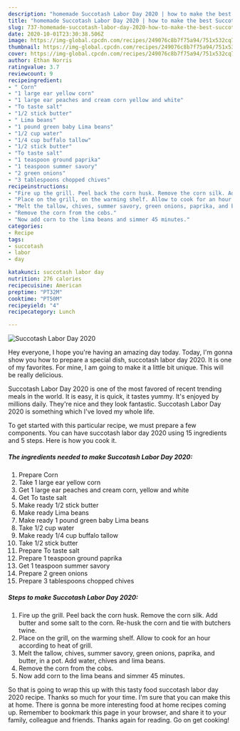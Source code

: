 ```yaml
---
description: "homemade Succotash Labor Day 2020 | how to make the best Succotash Labor Day 2020"
title: "homemade Succotash Labor Day 2020 | how to make the best Succotash Labor Day 2020"
slug: 737-homemade-succotash-labor-day-2020-how-to-make-the-best-succotash-labor-day-2020
date: 2020-10-01T23:30:38.506Z
image: https://img-global.cpcdn.com/recipes/249076c8b7f75a94/751x532cq70/succotash-labor-day-2020-recipe-main-photo.jpg
thumbnail: https://img-global.cpcdn.com/recipes/249076c8b7f75a94/751x532cq70/succotash-labor-day-2020-recipe-main-photo.jpg
cover: https://img-global.cpcdn.com/recipes/249076c8b7f75a94/751x532cq70/succotash-labor-day-2020-recipe-main-photo.jpg
author: Ethan Norris
ratingvalue: 3.7
reviewcount: 9
recipeingredient:
- " Corn"
- "1 large ear yellow corn"
- "1 large ear peaches and cream corn yellow and white"
- "To taste salt"
- "1/2 stick butter"
- " Lima beans"
- "1 pound green baby Lima beans"
- "1/2 cup water"
- "1/4 cup buffalo tallow"
- "1/2 stick butter"
- "To taste salt"
- "1 teaspoon ground paprika"
- "1 teaspoon summer savory"
- "2 green onions"
- "3 tablespoons chopped chives"
recipeinstructions:
- "Fire up the grill. Peel back the corn husk. Remove the corn silk. Add butter and some salt to the corn. Re-husk the corn and tie with butchers twine."
- "Place on the grill, on the warming shelf. Allow to cook for an hour according to heat of grill."
- "Melt the tallow, chives, summer savory, green onions, paprika, and butter, in a pot. Add water, chives and lima beans."
- "Remove the corn from the cobs."
- "Now add corn to the lima beans and simmer 45 minutes."
categories:
- Recipe
tags:
- succotash
- labor
- day

katakunci: succotash labor day 
nutrition: 276 calories
recipecuisine: American
preptime: "PT32M"
cooktime: "PT50M"
recipeyield: "4"
recipecategory: Lunch

---
```



![Succotash Labor Day 2020](https://img-global.cpcdn.com/recipes/249076c8b7f75a94/751x532cq70/succotash-labor-day-2020-recipe-main-photo.jpg)

Hey everyone, I hope you're having an amazing day today. Today, I'm gonna show you how to prepare a special dish, succotash labor day 2020. It is one of my favorites. For mine, I am going to make it a little bit unique. This will be really delicious.

Succotash Labor Day 2020 is one of the most favored of recent trending meals in the world. It is easy, it is quick, it tastes yummy. It's enjoyed by millions daily. They're nice and they look fantastic. Succotash Labor Day 2020 is something which I've loved my whole life.




To get started with this particular recipe, we must prepare a few components. You can have succotash labor day 2020 using 15 ingredients and 5 steps. Here is how you cook it.

<!--inarticleads1-->

##### The ingredients needed to make Succotash Labor Day 2020:

1. Prepare  Corn
1. Take 1 large ear yellow corn
1. Get 1 large ear peaches and cream corn, yellow and white
1. Get To taste salt
1. Make ready 1/2 stick butter
1. Make ready  Lima beans
1. Make ready 1 pound green baby Lima beans
1. Take 1/2 cup water
1. Make ready 1/4 cup buffalo tallow
1. Take 1/2 stick butter
1. Prepare To taste salt
1. Prepare 1 teaspoon ground paprika
1. Get 1 teaspoon summer savory
1. Prepare 2 green onions
1. Prepare 3 tablespoons chopped chives




<!--inarticleads2-->

##### Steps to make Succotash Labor Day 2020:

1. Fire up the grill. Peel back the corn husk. Remove the corn silk. Add butter and some salt to the corn. Re-husk the corn and tie with butchers twine.
1. Place on the grill, on the warming shelf. Allow to cook for an hour according to heat of grill.
1. Melt the tallow, chives, summer savory, green onions, paprika, and butter, in a pot. Add water, chives and lima beans.
1. Remove the corn from the cobs.
1. Now add corn to the lima beans and simmer 45 minutes.




So that is going to wrap this up with this tasty food succotash labor day 2020 recipe. Thanks so much for your time. I'm sure that you can make this at home. There is gonna be more interesting food at home recipes coming up. Remember to bookmark this page in your browser, and share it to your family, colleague and friends. Thanks again for reading. Go on get cooking!
